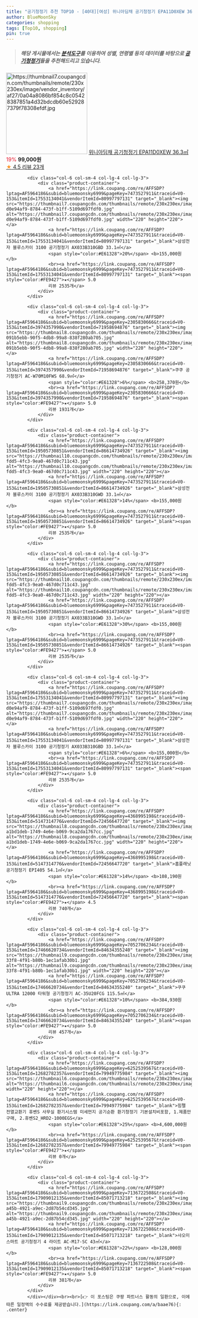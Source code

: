 ```yaml
---
title: "공기청정기 추천 TOP10 - [40대][여성] 위니아딤채 공기청정기 EPA11D0XEW 36.3㎡"
author: BlueMoonSky
categories: shopping
tags: [Top10, shopping]
pin: true
---
```


> ##### 해당 게시물에서는 [**분석도구**](https://itemscout.io/)를 이용하여 **성별**, **연령별** 등의 데이터를 바탕으로 [**공기청정기**](https://link.coupang.com/a/baae76)들을 추천해드리고 있습니다.
<div class="container"><div class="row">
            <div class="col-6 col-sm-4 col-lg-4 col-lg-3">
                <div class="product-container">
                    <a href="https://link.coupang.com/re/AFFSDP?lptag=AF5964186&subid=bluemoonsky6999&pageKey=1708393517&traceid=V0-153&itemId=2907439382&vendorItemId=70307141251" target="_blank"><img src="https://thumbnail7.coupangcdn.com/thumbnails/remote/230x230ex/image/vendor_inventory/af27/0a04a8086bf854c8c05428387851a4d32bdcdb60e529287379f78308efdf.jpg" alt="https://thumbnail7.coupangcdn.com/thumbnails/remote/230x230ex/image/vendor_inventory/af27/0a04a8086bf854c8c05428387851a4d32bdcdb60e529287379f78308efdf.jpg" width="220" height="220"></a>
                    <a href="https://link.coupang.com/re/AFFSDP?lptag=AF5964186&subid=bluemoonsky6999&pageKey=1708393517&traceid=V0-153&itemId=2907439382&vendorItemId=70307141251" target="_blank">위니아딤채 공기청정기 EPA11D0XEW 36.3㎡</a>
                    <span style="color:#E61328">19%</span> <b>99,000원</b>
                    <br><a href="https://link.coupang.com/re/AFFSDP?lptag=AF5964186&subid=bluemoonsky6999&pageKey=1708393517&traceid=V0-153&itemId=2907439382&vendorItemId=70307141251" target="_blank"><span style="color:#FE9427">★</span> 4.5
                    리뷰 23개</a>
                </div>
            </div>
            
            <div class="col-6 col-sm-4 col-lg-4 col-lg-3">
                <div class="product-container">
                    <a href="https://link.coupang.com/re/AFFSDP?lptag=AF5964186&subid=bluemoonsky6999&pageKey=7473527911&traceid=V0-153&itemId=17553134041&vendorItemId=80997797131" target="_blank"><img src="https://thumbnail7.coupangcdn.com/thumbnails/remote/230x230ex/image/retail/images/2978621877215271-d0e94af9-8784-473f-b1ff-5109d697fdf0.jpg" alt="https://thumbnail7.coupangcdn.com/thumbnails/remote/230x230ex/image/retail/images/2978621877215271-d0e94af9-8784-473f-b1ff-5109d697fdf0.jpg" width="220" height="220"></a>
                    <a href="https://link.coupang.com/re/AFFSDP?lptag=AF5964186&subid=bluemoonsky6999&pageKey=7473527911&traceid=V0-153&itemId=17553134041&vendorItemId=80997797131" target="_blank">삼성전자 블루스카이 3100 공기청정기 AX033B310GBD 33.1㎡</a>
                    <span style="color:#E61328">20%</span> <b>155,000원</b>
                    <br><a href="https://link.coupang.com/re/AFFSDP?lptag=AF5964186&subid=bluemoonsky6999&pageKey=7473527911&traceid=V0-153&itemId=17553134041&vendorItemId=80997797131" target="_blank"><span style="color:#FE9427">★</span> 5.0
                    리뷰 2535개</a>
                </div>
            </div>
            
            <div class="col-6 col-sm-4 col-lg-4 col-lg-3">
                <div class="product-container">
                    <a href="https://link.coupang.com/re/AFFSDP?lptag=AF5964186&subid=bluemoonsky6999&pageKey=2305830666&traceid=V0-153&itemId=3974357990&vendorItemId=71958694876" target="_blank"><img src="https://thumbnail8.coupangcdn.com/thumbnails/remote/230x230ex/image/retail/images/2442179130084885-091b5ebb-90f5-4db8-99a8-838f280ab705.jpg" alt="https://thumbnail8.coupangcdn.com/thumbnails/remote/230x230ex/image/retail/images/2442179130084885-091b5ebb-90f5-4db8-99a8-838f280ab705.jpg" width="220" height="220"></a>
                    <a href="https://link.coupang.com/re/AFFSDP?lptag=AF5964186&subid=bluemoonsky6999&pageKey=2305830666&traceid=V0-153&itemId=3974357990&vendorItemId=71958694876" target="_blank">쿠쿠 공기청정기 AC-W70M10FWS 68.9㎡</a>
                    <span style="color:#E61328">6%</span> <b>258,370원</b>
                    <br><a href="https://link.coupang.com/re/AFFSDP?lptag=AF5964186&subid=bluemoonsky6999&pageKey=2305830666&traceid=V0-153&itemId=3974357990&vendorItemId=71958694876" target="_blank"><span style="color:#FE9427">★</span> 5.0
                    리뷰 1931개</a>
                </div>
            </div>
            
            <div class="col-6 col-sm-4 col-lg-4 col-lg-3">
                <div class="product-container">
                    <a href="https://link.coupang.com/re/AFFSDP?lptag=AF5964186&subid=bluemoonsky6999&pageKey=7473527911&traceid=V0-153&itemId=19505730851&vendorItemId=86614734926" target="_blank"><img src="https://thumbnail10.coupangcdn.com/thumbnails/remote/230x230ex/image/retail/images/2023/07/18/14/8/2e4855de-fdd5-4fc3-9ea0-467d0c711c43.jpg" alt="https://thumbnail10.coupangcdn.com/thumbnails/remote/230x230ex/image/retail/images/2023/07/18/14/8/2e4855de-fdd5-4fc3-9ea0-467d0c711c43.jpg" width="220" height="220"></a>
                    <a href="https://link.coupang.com/re/AFFSDP?lptag=AF5964186&subid=bluemoonsky6999&pageKey=7473527911&traceid=V0-153&itemId=19505730851&vendorItemId=86614734926" target="_blank">삼성전자 블루스카이 3100 공기청정기 AX033B310GWD 33.1㎡</a>
                    <span style="color:#E61328">14%</span> <b>155,000원</b>
                    <br><a href="https://link.coupang.com/re/AFFSDP?lptag=AF5964186&subid=bluemoonsky6999&pageKey=7473527911&traceid=V0-153&itemId=19505730851&vendorItemId=86614734926" target="_blank"><span style="color:#FE9427">★</span> 5.0
                    리뷰 2535개</a>
                </div>
            </div>
            
            <div class="col-6 col-sm-4 col-lg-4 col-lg-3">
                <div class="product-container">
                    <a href="https://link.coupang.com/re/AFFSDP?lptag=AF5964186&subid=bluemoonsky6999&pageKey=7473527911&traceid=V0-153&itemId=19505730851&vendorItemId=86614734926" target="_blank"><img src="https://thumbnail10.coupangcdn.com/thumbnails/remote/230x230ex/image/retail/images/2023/07/18/14/8/2e4855de-fdd5-4fc3-9ea0-467d0c711c43.jpg" alt="https://thumbnail10.coupangcdn.com/thumbnails/remote/230x230ex/image/retail/images/2023/07/18/14/8/2e4855de-fdd5-4fc3-9ea0-467d0c711c43.jpg" width="220" height="220"></a>
                    <a href="https://link.coupang.com/re/AFFSDP?lptag=AF5964186&subid=bluemoonsky6999&pageKey=7473527911&traceid=V0-153&itemId=19505730851&vendorItemId=86614734926" target="_blank">삼성전자 블루스카이 3100 공기청정기 AX033B310GWD 33.1㎡</a>
                    <span style="color:#E61328">30%</span> <b>155,000원</b>
                    <br><a href="https://link.coupang.com/re/AFFSDP?lptag=AF5964186&subid=bluemoonsky6999&pageKey=7473527911&traceid=V0-153&itemId=19505730851&vendorItemId=86614734926" target="_blank"><span style="color:#FE9427">★</span> 5.0
                    리뷰 2535개</a>
                </div>
            </div>
            
            <div class="col-6 col-sm-4 col-lg-4 col-lg-3">
                <div class="product-container">
                    <a href="https://link.coupang.com/re/AFFSDP?lptag=AF5964186&subid=bluemoonsky6999&pageKey=7473527911&traceid=V0-153&itemId=17553134041&vendorItemId=80997797131" target="_blank"><img src="https://thumbnail7.coupangcdn.com/thumbnails/remote/230x230ex/image/retail/images/2978621877215271-d0e94af9-8784-473f-b1ff-5109d697fdf0.jpg" alt="https://thumbnail7.coupangcdn.com/thumbnails/remote/230x230ex/image/retail/images/2978621877215271-d0e94af9-8784-473f-b1ff-5109d697fdf0.jpg" width="220" height="220"></a>
                    <a href="https://link.coupang.com/re/AFFSDP?lptag=AF5964186&subid=bluemoonsky6999&pageKey=7473527911&traceid=V0-153&itemId=17553134041&vendorItemId=80997797131" target="_blank">삼성전자 블루스카이 3100 공기청정기 AX033B310GBD 33.1㎡</a>
                    <span style="color:#E61328">6%</span> <b>155,000원</b>
                    <br><a href="https://link.coupang.com/re/AFFSDP?lptag=AF5964186&subid=bluemoonsky6999&pageKey=7473527911&traceid=V0-153&itemId=17553134041&vendorItemId=80997797131" target="_blank"><span style="color:#FE9427">★</span> 5.0
                    리뷰 2535개</a>
                </div>
            </div>
            
            <div class="col-6 col-sm-4 col-lg-4 col-lg-3">
                <div class="product-container">
                    <a href="https://link.coupang.com/re/AFFSDP?lptag=AF5964186&subid=bluemoonsky6999&pageKey=4368995198&traceid=V0-153&itemId=5147314776&vendorItemId=72456647720" target="_blank"><img src="https://thumbnail8.coupangcdn.com/thumbnails/remote/230x230ex/image/retail/images/256906035802846-a1bd1deb-1749-4e6e-b069-9ca2da1767cc.jpg" alt="https://thumbnail8.coupangcdn.com/thumbnails/remote/230x230ex/image/retail/images/256906035802846-a1bd1deb-1749-4e6e-b069-9ca2da1767cc.jpg" width="220" height="220"></a>
                    <a href="https://link.coupang.com/re/AFFSDP?lptag=AF5964186&subid=bluemoonsky6999&pageKey=4368995198&traceid=V0-153&itemId=5147314776&vendorItemId=72456647720" target="_blank">홈플래닛 공기청정기 EPI405 54.1㎡</a>
                    <span style="color:#E61328">14%</span> <b>108,190원</b>
                    <br><a href="https://link.coupang.com/re/AFFSDP?lptag=AF5964186&subid=bluemoonsky6999&pageKey=4368995198&traceid=V0-153&itemId=5147314776&vendorItemId=72456647720" target="_blank"><span style="color:#FE9427">★</span> 4.5
                    리뷰 740개</a>
                </div>
            </div>
            
            <div class="col-6 col-sm-4 col-lg-4 col-lg-3">
                <div class="product-container">
                    <a href="https://link.coupang.com/re/AFFSDP?lptag=AF5964186&subid=bluemoonsky6999&pageKey=7052706234&traceid=V0-153&itemId=17466620734&vendorItemId=84634355240" target="_blank"><img src="https://thumbnail9.coupangcdn.com/thumbnails/remote/230x230ex/image/retail/images/2023/01/09/14/1/f8ff5bfd-33f8-4f91-b80b-1ec1afab30b1.jpg" alt="https://thumbnail9.coupangcdn.com/thumbnails/remote/230x230ex/image/retail/images/2023/01/09/14/1/f8ff5bfd-33f8-4f91-b80b-1ec1afab30b1.jpg" width="220" height="220"></a>
                    <a href="https://link.coupang.com/re/AFFSDP?lptag=AF5964186&subid=bluemoonsky6999&pageKey=7052706234&traceid=V0-153&itemId=17466620734&vendorItemId=84634355240" target="_blank">쿠쿠 ULTRA 12000 타워형 공기청정기 AC-35U20FCG 115.5㎡</a>
                    <span style="color:#E61328">10%</span> <b>384,930원</b>
                    <br><a href="https://link.coupang.com/re/AFFSDP?lptag=AF5964186&subid=bluemoonsky6999&pageKey=7052706234&traceid=V0-153&itemId=17466620734&vendorItemId=84634355240" target="_blank"><span style="color:#FE9427">★</span> 5.0
                    리뷰 457개</a>
                </div>
            </div>
            
            <div class="col-6 col-sm-4 col-lg-4 col-lg-3">
                <div class="product-container">
                    <a href="https://link.coupang.com/re/AFFSDP?lptag=AF5964186&subid=bluemoonsky6999&pageKey=6252539567&traceid=V0-153&itemId=12682782357&vendorItemId=79949775984" target="_blank"><img src="https://thumbnail6.coupangcdn.com/thumbnails/remote/230x230ex/image/vendor_inventory/d76e/03cdfea32796fcf95139b09a361cf8c8e62746f3782a162521adb4b5ab65.jpg" alt="https://thumbnail6.coupangcdn.com/thumbnails/remote/230x230ex/image/vendor_inventory/d76e/03cdfea32796fcf95139b09a361cf8c8e62746f3782a162521adb4b5ab65.jpg" width="220" height="220"></a>
                    <a href="https://link.coupang.com/re/AFFSDP?lptag=AF5964186&subid=bluemoonsky6999&pageKey=6252539567&traceid=V0-153&itemId=12682782357&vendorItemId=79949775984" target="_blank">힘펠 전열교환기 휴벤S 사무실 환기시스템 미세먼지 공기순환 환기청정기 기본설치비포함, 1.제품만구매, 2.휴벤S2_HRD2-1000EGS</a>
                    <span style="color:#E61328">25%</span> <b>4,600,000원</b>
                    <br><a href="https://link.coupang.com/re/AFFSDP?lptag=AF5964186&subid=bluemoonsky6999&pageKey=6252539567&traceid=V0-153&itemId=12682782357&vendorItemId=79949775984" target="_blank"><span style="color:#FE9427">★</span> 
                    리뷰 0개</a>
                </div>
            </div>
            
            <div class="col-6 col-sm-4 col-lg-4 col-lg-3">
                <div class="product-container">
                    <a href="https://link.coupang.com/re/AFFSDP?lptag=AF5964186&subid=bluemoonsky6999&pageKey=7136722508&traceid=V0-153&itemId=17909012135&vendorItemId=85071713218" target="_blank"><img src="https://thumbnail9.coupangcdn.com/thumbnails/remote/230x230ex/image/retail/images/2023/02/14/16/6/fbd42528-a45b-4921-a9ec-2d87b54cd345.jpg" alt="https://thumbnail9.coupangcdn.com/thumbnails/remote/230x230ex/image/retail/images/2023/02/14/16/6/fbd42528-a45b-4921-a9ec-2d87b54cd345.jpg" width="220" height="220"></a>
                    <a href="https://link.coupang.com/re/AFFSDP?lptag=AF5964186&subid=bluemoonsky6999&pageKey=7136722508&traceid=V0-153&itemId=17909012135&vendorItemId=85071713218" target="_blank">샤오미 스마트 공기청정기 4 라이트 AC-M17-SC 43㎡</a>
                    <span style="color:#E61328">22%</span> <b>128,000원</b>
                    <br><a href="https://link.coupang.com/re/AFFSDP?lptag=AF5964186&subid=bluemoonsky6999&pageKey=7136722508&traceid=V0-153&itemId=17909012135&vendorItemId=85071713218" target="_blank"><span style="color:#FE9427">★</span> 5.0
                    리뷰 381개</a>
                </div>
            </div>
            </div></div><br><br>[👉 이 포스팅은 쿠팡 파트너스 활동의 일환으로, 이에 따른 일정액의 수수료를 제공받습니다.](https://link.coupang.com/a/baae76){: .center}